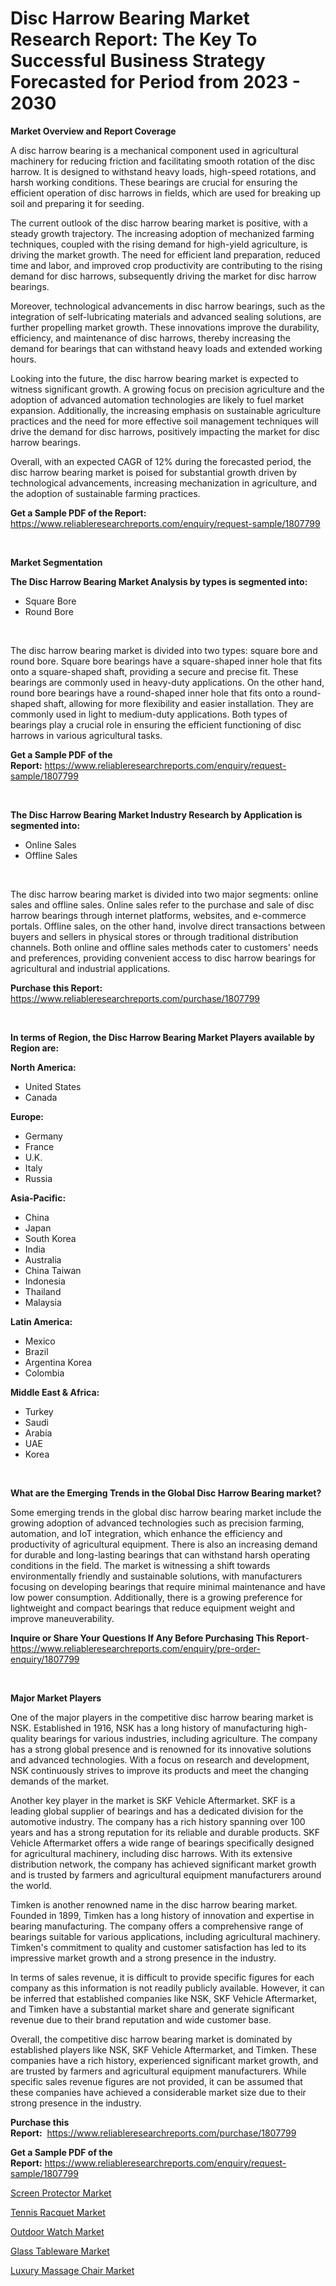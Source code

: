 <p><h1>Disc Harrow Bearing Market Research Report: The Key To Successful Business Strategy Forecasted for Period from 2023 - 2030</h1></p><p><strong>Market Overview and Report Coverage</strong></p>
<p><p>A disc harrow bearing is a mechanical component used in agricultural machinery for reducing friction and facilitating smooth rotation of the disc harrow. It is designed to withstand heavy loads, high-speed rotations, and harsh working conditions. These bearings are crucial for ensuring the efficient operation of disc harrows in fields, which are used for breaking up soil and preparing it for seeding.</p><p>The current outlook of the disc harrow bearing market is positive, with a steady growth trajectory. The increasing adoption of mechanized farming techniques, coupled with the rising demand for high-yield agriculture, is driving the market growth. The need for efficient land preparation, reduced time and labor, and improved crop productivity are contributing to the rising demand for disc harrows, subsequently driving the market for disc harrow bearings.</p><p>Moreover, technological advancements in disc harrow bearings, such as the integration of self-lubricating materials and advanced sealing solutions, are further propelling market growth. These innovations improve the durability, efficiency, and maintenance of disc harrows, thereby increasing the demand for bearings that can withstand heavy loads and extended working hours.</p><p>Looking into the future, the disc harrow bearing market is expected to witness significant growth. A growing focus on precision agriculture and the adoption of advanced automation technologies are likely to fuel market expansion. Additionally, the increasing emphasis on sustainable agriculture practices and the need for more effective soil management techniques will drive the demand for disc harrows, positively impacting the market for disc harrow bearings.</p><p>Overall, with an expected CAGR of 12% during the forecasted period, the disc harrow bearing market is poised for substantial growth driven by technological advancements, increasing mechanization in agriculture, and the adoption of sustainable farming practices.</p></p>
<p><strong>Get a Sample PDF of the Report:</strong> <a href="https://www.reliableresearchreports.com/enquiry/request-sample/1807799">https://www.reliableresearchreports.com/enquiry/request-sample/1807799</a></p>
<p>&nbsp;</p>
<p><strong>Market Segmentation</strong></p>
<p><strong>The Disc Harrow Bearing Market Analysis by types is segmented into:</strong></p>
<p><ul><li>Square Bore</li><li>Round Bore</li></ul></p>
<p>&nbsp;</p>
<p><p>The disc harrow bearing market is divided into two types: square bore and round bore. Square bore bearings have a square-shaped inner hole that fits onto a square-shaped shaft, providing a secure and precise fit. These bearings are commonly used in heavy-duty applications. On the other hand, round bore bearings have a round-shaped inner hole that fits onto a round-shaped shaft, allowing for more flexibility and easier installation. They are commonly used in light to medium-duty applications. Both types of bearings play a crucial role in ensuring the efficient functioning of disc harrows in various agricultural tasks.</p></p>
<p><strong>Get a Sample PDF of the Report:</strong>&nbsp;<a href="https://www.reliableresearchreports.com/enquiry/request-sample/1807799">https://www.reliableresearchreports.com/enquiry/request-sample/1807799</a></p>
<p>&nbsp;</p>
<p><strong>The Disc Harrow Bearing Market Industry Research by Application is segmented into:</strong></p>
<p><ul><li>Online Sales</li><li>Offline Sales</li></ul></p>
<p>&nbsp;</p>
<p><p>The disc harrow bearing market is divided into two major segments: online sales and offline sales. Online sales refer to the purchase and sale of disc harrow bearings through internet platforms, websites, and e-commerce portals. Offline sales, on the other hand, involve direct transactions between buyers and sellers in physical stores or through traditional distribution channels. Both online and offline sales methods cater to customers' needs and preferences, providing convenient access to disc harrow bearings for agricultural and industrial applications.</p></p>
<p><strong>Purchase this Report:</strong>&nbsp; <a href="https://www.reliableresearchreports.com/purchase/1807799">https://www.reliableresearchreports.com/purchase/1807799</a></p>
<p>&nbsp;</p>
<p><strong>In terms of Region, the Disc Harrow Bearing Market Players available by Region are:</strong></p>
<p>
    <p> <strong> North America: </strong>
        <ul>
            <li>United States</li>
            <li>Canada</li>
        </ul>
        </p> 
    <p> <strong> Europe: </strong>
        <ul>
            <li>Germany</li>
            <li>France</li>
            <li>U.K.</li>
            <li>Italy</li>
            <li>Russia</li>
        </ul>
        </p> 
    <p> <strong> Asia-Pacific: </strong>
        <ul>
            <li>China</li>
            <li>Japan</li>
            <li>South Korea</li>
            <li>India</li>
            <li>Australia</li>
            <li>China Taiwan</li>
            <li>Indonesia</li>
            <li>Thailand</li>
            <li>Malaysia</li>
        </ul>
        </p> 
    <p> <strong> Latin America: </strong>
        <ul>
            <li>Mexico</li>
            <li>Brazil</li>
            <li>Argentina Korea</li>
            <li>Colombia</li>
        </ul>
        </p> 
    <p> <strong> Middle East & Africa: </strong>
        <ul>
            <li>Turkey</li>
            <li>Saudi</li>
            <li>Arabia</li>
            <li>UAE</li>
            <li>Korea</li>
        </ul>
    </p>
    </p>
<p>&nbsp;</p>
<p><strong>What are the Emerging Trends in the Global Disc Harrow Bearing market?</strong></p>
<p><p>Some emerging trends in the global disc harrow bearing market include the growing adoption of advanced technologies such as precision farming, automation, and IoT integration, which enhance the efficiency and productivity of agricultural equipment. There is also an increasing demand for durable and long-lasting bearings that can withstand harsh operating conditions in the field. The market is witnessing a shift towards environmentally friendly and sustainable solutions, with manufacturers focusing on developing bearings that require minimal maintenance and have low power consumption. Additionally, there is a growing preference for lightweight and compact bearings that reduce equipment weight and improve maneuverability.</p></p>
<p><strong>Inquire or Share Your Questions If Any Before Purchasing This Report</strong>- <a href="https://www.reliableresearchreports.com/enquiry/pre-order-enquiry/1807799">https://www.reliableresearchreports.com/enquiry/pre-order-enquiry/1807799</a></p>
<p>&nbsp;</p>
<p><strong>Major Market Players</strong></p>
<p><p>One of the major players in the competitive disc harrow bearing market is NSK. Established in 1916, NSK has a long history of manufacturing high-quality bearings for various industries, including agriculture. The company has a strong global presence and is renowned for its innovative solutions and advanced technologies. With a focus on research and development, NSK continuously strives to improve its products and meet the changing demands of the market.</p><p>Another key player in the market is SKF Vehicle Aftermarket. SKF is a leading global supplier of bearings and has a dedicated division for the automotive industry. The company has a rich history spanning over 100 years and has a strong reputation for its reliable and durable products. SKF Vehicle Aftermarket offers a wide range of bearings specifically designed for agricultural machinery, including disc harrows. With its extensive distribution network, the company has achieved significant market growth and is trusted by farmers and agricultural equipment manufacturers around the world.</p><p>Timken is another renowned name in the disc harrow bearing market. Founded in 1899, Timken has a long history of innovation and expertise in bearing manufacturing. The company offers a comprehensive range of bearings suitable for various applications, including agricultural machinery. Timken's commitment to quality and customer satisfaction has led to its impressive market growth and a strong presence in the industry.</p><p>In terms of sales revenue, it is difficult to provide specific figures for each company as this information is not readily publicly available. However, it can be inferred that established companies like NSK, SKF Vehicle Aftermarket, and Timken have a substantial market share and generate significant revenue due to their brand reputation and wide customer base.</p><p>Overall, the competitive disc harrow bearing market is dominated by established players like NSK, SKF Vehicle Aftermarket, and Timken. These companies have a rich history, experienced significant market growth, and are trusted by farmers and agricultural equipment manufacturers. While specific sales revenue figures are not provided, it can be assumed that these companies have achieved a considerable market size due to their strong presence in the industry.</p></p>
<p><strong>Purchase this Report:</strong>&nbsp;&nbsp;<a href="https://www.reliableresearchreports.com/purchase/1807799">https://www.reliableresearchreports.com/purchase/1807799</a></p>
<p></p>
<p><strong>Get a Sample PDF of the Report:</strong>&nbsp;<a href="https://www.reliableresearchreports.com/enquiry/request-sample/1807799">https://www.reliableresearchreports.com/enquiry/request-sample/1807799</a></p>
<p><p><a href="https://medium.com/@soloncarter2662/screen-protector-market-size-and-market-trends-complete-industry-overview-2023-to-2030-cc2be9a8c360">Screen Protector Market</a></p><p><a href="https://medium.com/@staceyhilll3626/tennis-racquet-market-research-report-its-history-and-forecast-2023-to-2030-7b7a5b58a119">Tennis Racquet Market</a></p><p><a href="https://medium.com/@eloisadavis6326/outdoor-watch-market-size-and-market-trends-complete-industry-overview-2023-to-2030-586f19f3b47c">Outdoor Watch Market</a></p><p><a href="https://medium.com/@kavonhansen3626/glass-tableware-market-trends-forecast-and-competitive-analysis-to-2030-471b17321df1">Glass Tableware Market</a></p><p><a href="https://medium.com/@ransomjohns101/luxury-massage-chair-market-outlook-industry-overview-and-forecast-2023-to-2030-445a299cefbf">Luxury Massage Chair Market</a></p></p>